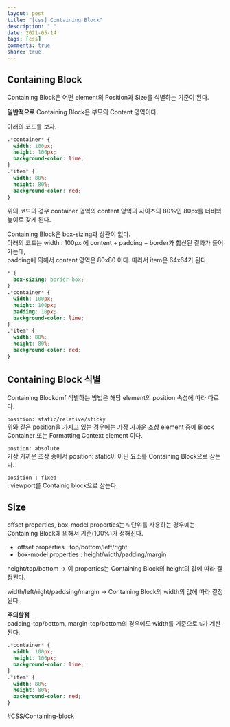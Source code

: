 ```yaml
---
layout: post
title: "[css] Containing Block"
description: " "
date: 2021-05-14
tags: [css]
comments: true
share: true
---
```



## Containing Block
Containing Block은 어떤 element의 Position과 Size를 식별하는 기준이 된다.

****일반적으로**** Containing Block은 부모의 Content 영역이다.

아래의 코드를 보자.

```css
.*container* {
  width: 100px;
  height: 100px;
  background-color: lime;
}
.*item* {
  width: 80%;
  height: 80%;
  background-color: red;
}
```

위의 코드의 경우 container 영역의 content 영역의 사이즈의 80%인 80px를 너비와 높이로 갖게 된다.

Containing Block은 box-sizing과 상관이 없다.  
아래의 코드는 width : 100px 에 content + padding + border가 합산된 결과가 들어가는데,  
padding에 의해서 content 영역은 80x80 이다. 따라서 item은 64x64가 된다.

```css
* {
  box-sizing: border-box;
}
.*container* {
  width: 100px;
  height: 100px;
  padding: 10px;
  background-color: lime;
}
.*item* {
  width: 80%;
  height: 80%;
  background-color: red;
}
```

## Containing Block 식별

Containing Blockdmf 식별하는 방법은 해당 element의 position 속성에 따라 다르다.

`position: static/relative/sticky`  
위와 같은 position을 가지고 있는 경우에는 가장 가까운 조상 element 중에 Block Container 또는 Formatting Context element 이다.

`postion: absolute`  
가장 가까운 조상 중에서 position: static이 아닌 요소를 Containing Block으로 삼는다.

`position : fixed`  
: viewport를 Containig block으로 삼는다.

## Size

offset properties, box-model properties는 `%` 단위를 사용하는 경우에는 Containing Block에 의해서 기준(100%)가 정해진다.

- offset properties : top/bottom/left/right
- box-model properties : height/width/padding/margin

height/top/bottom -> 이 properties는 Containing Block의 height의 값에 따라 결정된다.

width/left/right/paddsing/margin -> Containing Block의 width의 값에 따라 결정된다.

****주의할점****  
padding-top/bottom, margin-top/bottom의 경우에도 width를 기준으로 `%`가 계산된다.

```css
.*container* {
  width: 100px;
  height: 100px;
  background-color: lime;
}
.*item* {
  width: 80%;
  height: 80%;
  background-color: red;
}
```


#CSS/Containing-block
